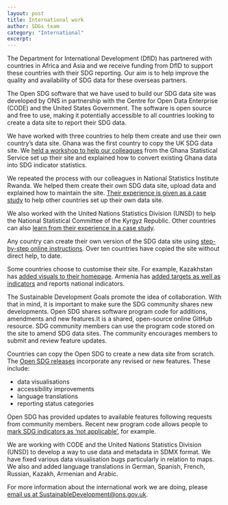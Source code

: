 ```yaml
---
layout: post
title: International work
author: SDGs team
category: "International"
excerpt: 
---
```

The Department for International Development (DfID) has partnered with countries in Africa and Asia and we receive funding from DfID  to support these countries with their SDG reporting. Our aim is to help improve the quality and availability of SDG data for these overseas partners.

The Open SDG software that we have used to build our SDG data site was developed by ONS in partnership with the Centre for Open Data Enterprise (CODE) and the United States Government. The software is open source and free to use, making it potentially accessible to all countries looking to create a data site to report their SDG data.

We have worked with three countries to help them create and use their own country’s data site. Ghana was the first country to copy the UK SDG data site. We [held a workshop to help our colleagues](https://blog.ons.gov.uk/2019/01/18/supporting-ghanas-global-goals/) from the Ghana Statistical Service set up their site and explained how to convert existing Ghana data into SDG indicator statistics.

We repeated the process with our colleagues in National Statistics Institute Rwanda. We helped them create their own SDG data site, upload data and explained how to maintain the site. [Their experience is given as a case study](https://open-sdg.readthedocs.io/en/latest/case-studies/rwanda/) to help other countries set up their own data site.

We also worked with the United Nations Statistics Division (UNSD) to help the National Statistical Committee of the Kyrgyz Republic. Other countries can also [learn from their experience in a case study](https://open-sdg.readthedocs.io/en/latest/case-studies/kyrgyzstan/).

Any country can create their own version of the SDG data site using [step-by-step online instructions](https://open-sdg.readthedocs.io/en/latest/quick-start/). Over ten countries have copied the site without direct help, to date.

Some countries choose to customise their site. For example, Kazakhstan has [added visuals to their homepage](https://kazstat.github.io/sdg-site-kazstat/). Armenia has [added targets as well as indicators](https://armstat.github.io/sdg-site-armenia/3/) and reports national indicators.

The Sustainable Development Goals promote the idea of collaboration. With that in mind, it is important to make sure the SDG community shares new developments. Open SDG shares   software program code for additions, amendments and new features.It is a shared, open-source online GitHub resource. SDG community members can use the program code stored on the site to amend SDG data sites. The community encourages members to submit and review feature updates.

Countries can copy the  Open SDG to create a new data site from scratch. The [Open SDG releases](https://github.com/open-sdg/open-sdg/releases) incorporate any revised or new features. These include:
-	data visualisations
-	accessibility improvements
-	language translations
-	reporting status categories

Open SDG has provided updates to available features following requests from community members. Recent new program code allows people to [mark SDG indicators as ‘not applicable’](https://sustainabledevelopment-rwanda.github.io/sdg-indicators/reporting-status/), for example.

We are working with CODE and the United Nations Statistics Division (UNSD) to develop a way to use data and metadata in SDMX format. We have fixed various data visualisation bugs particularly in relation to maps. We also and added language translations in German, Spanish, French, Russian, Kazakh, Armenian and Arabic.

For more information about the international work we are doing, please <i class="fa fa-envelope"></i> [email us at SustainableDevelopment@ons.gov.uk](mailto:SustainableDevelopment@ons.gov.uk).
